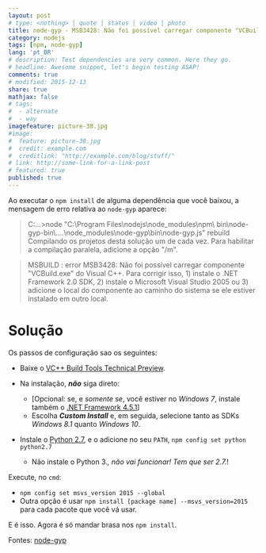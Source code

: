 ```yaml
---
layout: post
# type: <nothing> | quote | status | video | photo
title: node-gyp - MSB3428: Não foi possível carregar componente "VCBuild.exe"
category: nodejs
tags: [npm, node-gyp]
lang: 'pt_BR'
# description: Test dependencies are very common. Here they go.
# headline: Awesome snippet, let's begin testing ASAP!
comments: true
# modified: 2015-12-13
share: true
mathjax: false
# tags:
#  - alternate
#  - way
imagefeature: picture-38.jpg
#image:
#  feature: picture-38.jpg
#  credit: example.com
#  creditlink: "http://example.com/blog/stuff/"
# link: http://some-link-for-a-link-post
# featured: true
published: true
---
```


Ao executar o `npm install` de alguma dependência que você baixou, a mensagem de erro relativa ao `node-gyp` aparece:

> C:\...>node "C:\Program Files\nodejs\node_modules\npm\ bin\node-gyp-bin\\..\..\node_modules\node-gyp\bin\node-gyp.js" rebuild
Compilando os projetos desta solução um de cada vez. Para habilitar a compilação paralela, adicione a opção "/m".

> MSBUILD : error MSB3428: Não foi possível carregar componente "VCBuild.exe" do Visual C++.
Para corrigir isso, 1) instale o .NET Framework 2.0 SDK, 2) instale o Microsoft Visual Studio 2005 ou 3) adicione
o local do componente ao caminho do sistema se ele estiver instalado em outro local.

<!--more-->

# Solução

Os passos de configuração sao os seguintes:

- Baixe o [VC++ Build Tools Technical Preview](http://go.microsoft.com/fwlink/?LinkId=691132).
- Na instalação, ***não*** siga direto:
  - [Opcional: se, e *somente se*, você estiver no *Windows 7*, instale também o [.NET Framework 4.5.1](http://www.microsoft.com/en-us/download/details.aspx?id=40773)]
  - Escolha ***Custom Install*** e, em seguida, selecione tanto as SDKs *Windows 8.1* quanto *Windows 10*.

- Instale o [Python 2.7](https://www.python.org/downloads/), e o adicione no seu `PATH`, `npm config set python python2.7`
  - Não instale o Python 3.*, não vai funcionar! Tem que ser 2.7.*!

Execute, no `cmd`:
  - `npm config set msvs_version 2015 --global`
  - Outra opção é usar `npm install [package name] --msvs_version=2015` para cada pacote que você vá usar.

E é isso. Agora é só mandar brasa nos `npm install`.

Fontes: [node-gyp](https://github.com/nodejs/node-gyp/issues/629#issuecomment-153196245)

